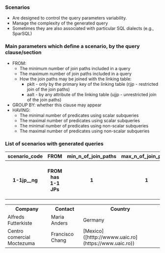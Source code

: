 ### Scenarios
*  Are designed to control the query parameters variability.
*  Manage the complexity of the generated query
*  Sometimes they are also associated with particular SQL dialects (e.g., SparSQL)

### Main parameters which define a scenario, by the query clause/section
* FROM:
    - The minimum number of join paths included in a query 
    - The maximum number of join paths included in a query 
    - How the join paths may be joined with the linking table:
      * pklt - only by the primary key of the linking table (rjjp - restricted join of the join paths)
      * aalt - by any attribute of the linking table (ujjp - unrestricted join of the join paths)
* GROUP BY: whether this clause may appear 
* HAVING:
    - The minimal number of predicates using scalar subqueries
    - The maximal number of predicates using scalar subqueries
    - The minimal number of predicates using non-scalar subqueries
    - The maximal number of predicates using non-scalar subqueries


### List of scenarios with generated queries

<table style="width:100%">
  <tr>
    <th>scenario_code</th>
    <th>FROM</th>
    <th>min_n_of_join_paths</th>
    <th>max_n_of_join_paths</th>
    <th>how_join_paths_are_joined</th>
    <th>aggregation</th>
    <th>group_by_and_having</th>
    <th>link</th>
  </tr>
  <tr>
    <th>1-1jp__ng</th>
    <th>FROM has 1-1 JPs</th>
    <th>1</th>
    <th>1</th>
    <th> </th>
    <th>no groups</th>
    <th>no groups</th>
    <td>[link](FROM has 1-1 JPs/no groups)</td>
  </tr>
    
</table>



<table style="width:100%">
  <tr>
    <th>Company</th>
    <th>Contact</th>
    <th>Country</th>
  </tr>
  <tr>
    <td>Alfreds Futterkiste</td>
    <td>Maria Anders</td>
    <td>Germany</td>
  </tr>
  <tr>
    <td>Centro comercial Moctezuma</td>
    <td>Francisco Chang</td>
    <td>[Mexico]([htttp://wwww.uaic.ro](https://www.uaic.ro))</td>
  </tr>
</table>



 

